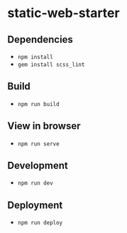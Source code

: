 
# static-web-starter

## Dependencies

* `npm install`
* `gem install scss_lint`

## Build

* `npm run build`

## View in browser

* `npm run serve`

## Development

* `npm run dev`

## Deployment

* `npm run deploy`
